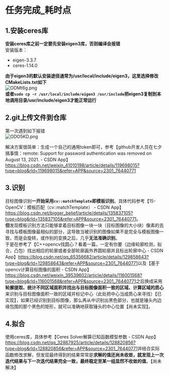 # 任务完成_耗时点   
## 1.安装ceres库  
**安装ceres库之前一定要先安装eigen3库，否则编译会报错**   
安装版本：   
- eigen-3.3.7    
- ceres-1.14.0

**由于eigen3的默认安装途径通常为/usr/local/include/eigen3，这里选择修改CMakeLists.txt如下**       
![ODMt6g.png](https://ooo.0x0.ooo/2024/10/07/ODMt6g.png)   
**或者`sudo cp -r /usr/local/include/eigen3 /usr/include`把eigen3复制到本地调用目录/usr/include/eigen3才能正常运行**   
## 2.git上传文件到仓库   
第一次遇到如下报错   
![ODO5KD.png](https://ooo.0x0.ooo/2024/10/07/ODO5KD.png)   

解决方案很简单：生成一个自己的通用token即可，参考【github开发人员在七夕搞事情：remote: Support for password authentication was removed on August 13, 2021. - CSDN App】<https://blog.csdn.net/weixin_41010198/article/details/119698015?type=blog&rId=119698015&refer=APP&source=2301_76440771>   
## 3.识别   
目标图像识别**一开始采用`cv::matchTemplate`即模板识别**。具体代码参考【15- OpenCV：模板匹配（cv::matchTemplate） - CSDN App】<https://blog.csdn.net/bigger_belief/article/details/135837105?type=blog&rId=135837105&refer=APP&source=2301_76440771>。   
**但**发现模板识别方法只能够拿着目标图像一块一块（目标图像的大小块）像素的去寻找与模板图像最相似的部分，这导致当被识别的图像如果不是完全与模板图像一致，而是会旋转，或作别的变换之后，几乎**无法准确识别**。   
于是在参考了【C++opencv找圆心？看着一篇，一定有你要（边缘轮廓检测，拟合，凸包）找出相应的轮廓或者全部轮廓画外界圆轮廓并且标出轮廓中心 - CSDN App】<https://blog.csdn.net/qq_65356682/article/details/129858643?type=blog&rId=129858643&refer=APP&source=2301_76440771>以及【基于opencv计算目标图像的面积 - CSDN App】<https://blog.csdn.net/weixin_39539602/article/details/116001568?type=blog&rId=116001568&refer=APP&source=2301_76440771>之后换成采用**轮廓提取、统计不同区域面积并找出与目标图像面积一致的区域、计算区域的质心** 来识别与目标图像面积一致的区域并标记中心（此处把中心当成质心来寻找）【已实现】，如果已经识别到目标图像，那么再从中识别出黑色部分，也就是锤头内边缘包围的那个黑色的矩形，就可以准确地获取锤头的中心位置【尚未实现】。   
## 4.拟合   
使用ceres库，具体参考【Ceres Solver解算已知函数模型参数 - CSDN App】<https://blog.csdn.net/qq_32867925/article/details/128820856?type=blog&rId=128820856&refer=APP&source=2301_76440771>并结合实际函数修改求解，但发现最终得到的结果常常是**求解的值还尚未收敛，就发现上一次迭代结果与下一次迭代结果完全一致，最终稳定至某一组显然不收敛的值**。【尚未解决】







